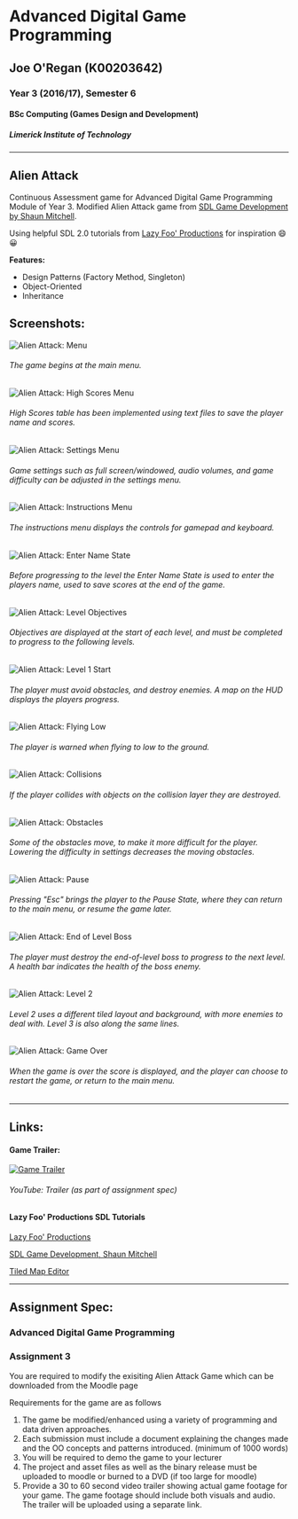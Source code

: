 # Advanced Digital Game Programming
## Joe O'Regan (K00203642)
### Year 3 (2016/17), Semester 6
#### BSc Computing (Games Design and Development)
##### Limerick Institute of Technology

---

## Alien Attack

Continuous Assessment game for Advanced Digital Game Programming Module of Year 3.
Modified Alien Attack game from [SDL Game Development by Shaun Mitchell](https://www.packtpub.com/game-development/sdl-game-development). 

Using helpful SDL 2.0 tutorials from [Lazy Foo' Productions](http://lazyfoo.net/tutorials/SDL/index.php) for inspiration :smile: :grinning:

**Features:**
* Design Patterns (Factory Method, Singleton)
* Object-Oriented
* Inheritance

## Screenshots:

![Alien Attack: Menu](https://raw.githubusercontent.com/joeaoregan/LIT-Yr3-S6-AdvancedDigitalGameDesign/master/Screenshots/AlienAttack1Menu.jpg "Alien Attack: Menu")
###### The game begins at the main menu.

![Alien Attack: High Scores Menu](https://raw.githubusercontent.com/joeaoregan/LIT-Yr3-S6-AdvancedDigitalGameDesign/master/Screenshots/AlienAttack2HighScores.png "Alien Attack: High Scores Menu")
###### High Scores table has been implemented using text files to save the player name and scores.

![Alien Attack: Settings Menu](https://raw.githubusercontent.com/joeaoregan/LIT-Yr3-S6-AdvancedDigitalGameDesign/master/Screenshots/AlienAttack3Settings.png "Alien Attack: Settings Menu")
###### Game settings such as full screen/windowed, audio volumes, and game difficulty can be adjusted in the settings menu.

![Alien Attack: Instructions Menu](https://raw.githubusercontent.com/joeaoregan/LIT-Yr3-S6-AdvancedDigitalGameDesign/master/Screenshots/AlienAttack4Instructions.jpg "Alien Attack: Instructions Menu")
###### The instructions menu displays the controls for gamepad and keyboard.

![Alien Attack: Enter Name State](https://raw.githubusercontent.com/joeaoregan/LIT-Yr3-S6-AdvancedDigitalGameDesign/master/Screenshots/AlienAttack5EnterName.png "Alien Attack: Enter Name State")
###### Before progressing to the level the Enter Name State is used to enter the players name, used to save scores at the end of the game.

![Alien Attack: Level Objectives](https://raw.githubusercontent.com/joeaoregan/LIT-Yr3-S6-AdvancedDigitalGameDesign/master/Screenshots/AlienAttack6ObjectiveL1.png "Alien Attack: Level Objectives")
###### Objectives are displayed at the start of each level, and must be completed to progress to the following levels.

![Alien Attack: Level 1 Start](https://raw.githubusercontent.com/joeaoregan/LIT-Yr3-S6-AdvancedDigitalGameDesign/master/Screenshots/AlienAttack7StartLevel1.jpg "Alien Attack: Level 1 Start")
###### The player must avoid obstacles, and destroy enemies. A map on the HUD displays the players progress.

![Alien Attack: Flying Low](https://raw.githubusercontent.com/joeaoregan/LIT-Yr3-S6-AdvancedDigitalGameDesign/master/Screenshots/AlienAttack8KeepOffTheGrass1.jpg "Alien Attack: Flying Low")
###### The player is warned when flying to low to the ground.

![Alien Attack: Collisions](https://raw.githubusercontent.com/joeaoregan/LIT-Yr3-S6-AdvancedDigitalGameDesign/master/Screenshots/AlienAttack9KeepOffTheGrass2.jpg "Alien Attack: Collisions")
###### If the player collides with objects on the collision layer they are destroyed.

![Alien Attack: Obstacles](https://raw.githubusercontent.com/joeaoregan/LIT-Yr3-S6-AdvancedDigitalGameDesign/master/Screenshots/AlienAttack10Pounder.jpg "Alien Attack: Obstacles")
###### Some of the obstacles move, to make it more difficult for the player. Lowering the difficulty in settings decreases the moving obstacles.

![Alien Attack: Pause](https://raw.githubusercontent.com/joeaoregan/LIT-Yr3-S6-AdvancedDigitalGameDesign/master/Screenshots/AlienAttack11Pause.jpg "Alien Attack: Pause")
###### Pressing "Esc" brings the player to the Pause State, where they can return to the main menu, or resume the game later.

![Alien Attack: End of Level Boss](https://raw.githubusercontent.com/joeaoregan/LIT-Yr3-S6-AdvancedDigitalGameDesign/master/Screenshots/AlienAttack12EOLBoss.jpg "Alien Attack: End of Level Boss")
###### The player must destroy the end-of-level boss to progress to the next level. A health bar indicates the health of the boss enemy.

![Alien Attack: Level 2](https://raw.githubusercontent.com/joeaoregan/LIT-Yr3-S6-AdvancedDigitalGameDesign/master/Screenshots/AlienAttack13Level2.jpg "Alien Attack: Level 2")
###### Level 2 uses a different tiled layout and background, with more enemies to deal with. Level 3 is also along the same lines.

![Alien Attack: Game Over](https://raw.githubusercontent.com/joeaoregan/LIT-Yr3-S6-AdvancedDigitalGameDesign/master/Screenshots/AlienAttack14GameOver.jpg "Alien Attack: Game Over")
###### When the game is over the score is displayed, and the player can choose to restart the game, or return to the main menu.

---

## Links:

#### Game Trailer:
[![Game Trailer](https://raw.githubusercontent.com/joeaoregan/LIT-Yr3-S6-AdvancedDigitalGameDesign/master/Screenshots/YouTube.jpg)](https://youtu.be/JNEkne0aIOY)
###### YouTube: Trailer (as part of assignment spec)

#### Lazy Foo' Productions SDL Tutorials

[Lazy Foo' Productions](http://lazyfoo.net/tutorials/SDL/index.php)

[SDL Game Development, Shaun Mitchell](https://www.packtpub.com/game-development/sdl-game-development)

[Tiled Map Editor](https://www.mapeditor.org/)

---

## Assignment Spec:
### Advanced Digital Game Programming
### Assignment 3

You are required to modify the exisiting Alien Attack Game which can be downloaded from the Moodle page

Requirements for the game are as follows

1. The game be modified/enhanced using a variety of programming and data driven approaches. 
2. Each submission must include a document explaining the changes made and the OO concepts and patterns introduced. (minimum of 1000 words)
3. You will be required to demo the game to your lecturer
4. The project and asset files as well as the binary release must be uploaded to moodle or burned to a DVD (if too large for moodle)
5. Provide a 30 to 60 second video trailer showing actual game footage for your game. The game footage should include both visuals and audio. The trailer will be uploaded using a separate link.
